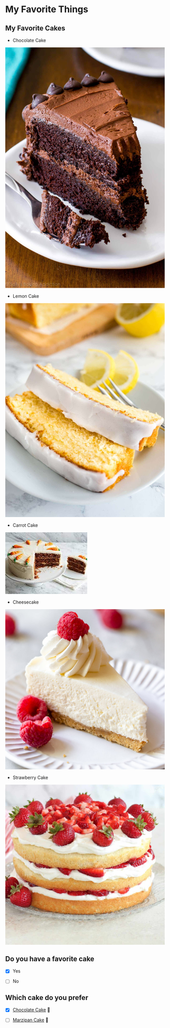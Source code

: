 
# My Favorite Things

## My Favorite Cakes

* Chocolate Cake 

![Chocolate Cake](/images/triple-chocolate-cake-4.jpeg)

* Lemon Cake 

![Lemon Cake](/images/Moist-Lemon-Cake-Recipe-Plated-Cravings-3.jpeg)

* Carrot Cake

![Carrot Cake](/images/carrotcake.jpeg)


* Cheesecake

![Cheesecake](/images/No-Bake-Cheesecake-9.jpeg)

* Strawberry Cake

![Strawberry Cake](/images/Strawberry-Shortcake-Cake-1-1.jpeg)


## Do you have a favorite cake

- [X] Yes 

- [ ] No

## Which cake do you prefer 

- [X] [Chocolate Cake](#triple-chocolate-cake-4.jpeg) 🥰

- [ ] [Marzipan Cake](https://www.bettycrocker.com/recipes/marzipan-princess-cake/16ef6b25-955e-417e-926b-3dce452897c7) 🤢



